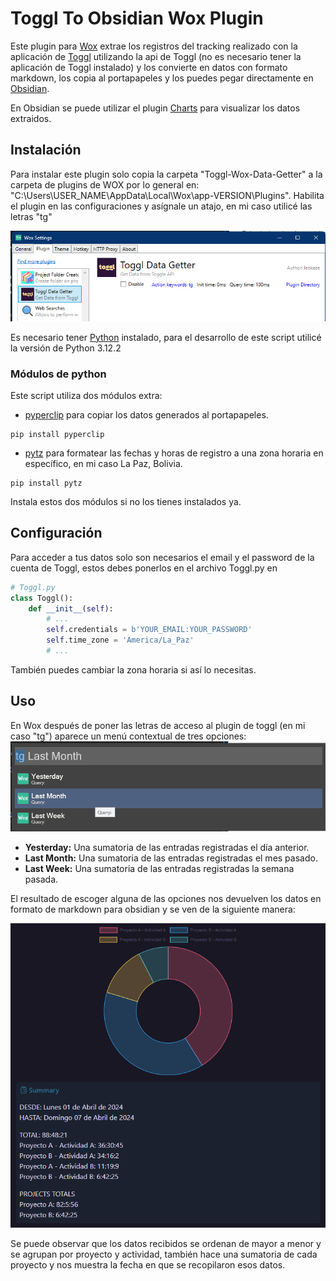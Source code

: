 # Toggl To Obsidian Wox Plugin

Este plugin para [Wox](https://github.com/Wox-launcher/Wox) extrae los registros del tracking realizado con la aplicación de [Toggl](https://track.toggl.com/) utilizando la api de Toggl (no es necesario tener la aplicación de Toggl instalado) y los convierte en datos con formato markdown, los copia al portapapeles y los puedes pegar directamente en [Obsidian](https://obsidian.md/).

En Obsidian se puede utilizar el plugin [Charts](https://github.com/phibr0/obsidian-charts) para visualizar los datos extraidos.

## Instalación

Para instalar este plugin solo copia la carpeta "Toggl-Wox-Data-Getter" a la carpeta de plugins de WOX por lo general en: "C:\Users\USER_NAME\AppData\Local\Wox\app-VERSION\Plugins\". Habilita el plugin en las configuraciones y asígnale un atajo, en mi caso utilicé las letras "tg"

![alt text](images/wox-settings.png)

Es necesario tener [Python](https://www.python.org/downloads/) instalado, para el desarrollo de este script utilicé la versión de Python 3.12.2

### Módulos de python

Este script utiliza dos módulos extra:

- [pyperclip](https://pypi.org/project/pyperclip/) para copiar los datos generados al portapapeles.
```batch
pip install pyperclip
```

- [pytz](https://pypi.org/project/pytz/) para formatear las fechas y horas de registro a una zona horaria en específico, en mi caso La Paz, Bolivia.
```batch
pip install pytz
```

Instala estos dos módulos si no los tienes instalados ya.

## Configuración

Para acceder a tus datos solo son necesarios el email y el password de la cuenta de Toggl, estos debes ponerlos en el archivo Toggl.py en

```python
# Toggl.py
class Toggl():
    def __init__(self):
        # ...
        self.credentials = b'YOUR_EMAIL:YOUR_PASSWORD'
        self.time_zone = 'America/La_Paz'
        # ...
```

También puedes cambiar la zona horaria si así lo necesitas.

## Uso

En Wox después de poner las letras de acceso al plugin de toggl (en mi caso "tg") aparece un menú contextual de tres opciones:
![wox-snapshot](images/wox-snapshot.png)

- **Yesterday:** Una sumatoria de las entradas registradas el día anterior.
- **Last Month:** Una sumatoria de las entradas registradas el mes pasado.
- **Last Week:** Una sumatoria de las entradas registradas la semana pasada.

El resultado de escoger alguna de las opciones nos devuelven los datos en formato de markdown para obsidian y se ven de la siguiente manera:

![alt text](images/obsidian-snapshot.png)

Se puede observar que los datos recibidos se ordenan de mayor a menor y se agrupan por proyecto y actividad, también hace una sumatoria de cada proyecto y nos muestra la fecha en que se recopilaron esos datos.